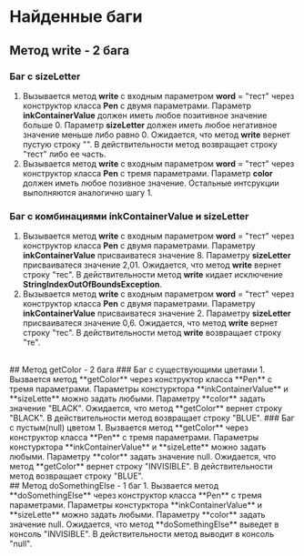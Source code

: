 # Найденные баги
## Метод write - 2 бага
### Баг с **sizeLetter**
1. Вызывается метод **write** с входным параметром **word** = "тест" через конструктор класса **Pen** с двумя параметрами. Параметр **inkContainerValue** должен иметь любое позитивное значение больше 0. Параметр **sizeLetter** должен иметь любое негативное значение меньше либо равно 0. Ожидается, что метод **write** вернет пустую строку "". В действительности метод возвращает строку "тест" либо ее часть.
2. Вызывается метод **write** с входным параметром **word** = "тест" через конструктор класса **Pen** с тремя параметрами. Параметр **color** должен иметь любое позивное значение. Остальные интсрукции выполняются аналогично шагу 1.
### Баг с комбинациями **inkContainerValue** и **sizeLetter**
1. Вызывается метод **write** с входным параметром **word** = "тест" через конструктор класса **Pen** с двумя параметрами. Параметру **inkContainerValue** присваиватеся значение 8. Параметру **sizeLetter** присваиватеся значение 2,01. Ожидается, что метод **write** вернет строку "тес". В действительности метод **write** кидает исключение **StringIndexOutOfBoundsException**.
2. Вызывается метод **write** с входным параметром **word** = "тест" через конструктор класса **Pen** с двумя параметрами. Параметру **inkContainerValue** присваиватеся значение 2. Параметру **sizeLetter** присваиватеся значение 0,6. Ожидается, что метод **write** вернет строку "тес". В действительности метод **write** возвращает строку "те".
<br/>
## Метод getColor - 2 бага
### Баг с существующими цветами
1. Вызвается метод **getColor** через конструктор класса **Pen** с тремя параметрами. Параметры констурктора **inkContainerValue** и **sizeLette** можно задать любыми. Параметру **color** задать значение "BLACK". Ожидается, что метод **getColor** вернет строку "BLACK". В действительности метод возвращает строку "BLUE".
### Баг с пустым(null) цветом
1. Вызвается метод **getColor** через конструктор класса **Pen** с тремя параметрами. Параметры констурктора **inkContainerValue** и **sizeLette** можно задать любыми. Параметру **color** задать значение null. Ожидается, что метод **getColor** вернет строку "INVISIBLE". В действительности метод возвращает строку "BLUE".
<br/>
## Метод doSomethingElse - 1 баг
1. Вызвается метод **doSomethingElse** через конструктор класса **Pen** с тремя параметрами. Параметры констурктора **inkContainerValue** и **sizeLette** можно задать любыми. Параметру **color** задать значение null. Ожидается, что метод **doSomethingElse** выведет в консоль "INVISIBLE". В действительности метод выводит в консоль "null".

